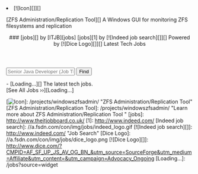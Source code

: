 </li>
<li class="item odd last">
[![Icon][]][]

[ZFS Administration/Replication Tool][]
A Windows GUI for monitoring ZFS filesystems and replication

</li>
</ul>
</aside>
<script type="text/javascript" src="//gdc.indeed.com/ads/apiresults.js"></script>
<aside class="sidebar-widget jobs-widget">
<header>
### <span id="itjb_at">[jobs][] by <span id="itjb-logo-container">[ITJB][jobs]</span></span> <span id="indeed_at">[jobs][1] by [![Indeed job search][]][]</span> <span id="dice_at"> Powered by [![Dice Logo][]][] </span> Latest Tech Jobs

</header>
<section>
<form action="/jobs/" method="get" id="job-search">
<input type="hidden" name="source" value="widget"> <input type="text" name="text" placeholder="Senior Java Developer (Job Title)" id="job-title" value> <input type="submit" name="submit" value="Find" id="job-search-button">

</form>
</section>
-   <span class="job-link">[Loading…][]</span> <span class="job-details">The latest tech jobs.</span>

<section class="all-jobs" style="border: none;">
[See All Jobs ››][Loading…]

</section>
</aside>

  [Icon]: //a.fsdn.com/con/img/project_default.png
  [![Icon][]]: /projects/windowszfsadmin/ "ZFS Administration/Replication Tool"
  [ZFS Administration/Replication Tool]: /projects/windowszfsadmin/ "Learn more about ZFS Administration/Replication Tool "
  [jobs]: http://www.theitjobboard.co.uk/
  [1]: http://www.indeed.com/
  [Indeed job search]: //a.fsdn.com/con/img/jobs/indeed_logo.gif
  [![Indeed job search][]]: http://www.indeed.com/ "Job Search"
  [Dice Logo]: //a.fsdn.com/con/img/jobs/dice_logo.png
  [![Dice Logo][]]: http://www.dice.com/?CMPID=AF_SF_UP_JS_AV_OG_BN_&utm_source=SourceForge&utm_medium=Affiliate&utm_content=&utm_campaign=Advocacy_Ongoing
  [Loading…]: /jobs?source=widget
